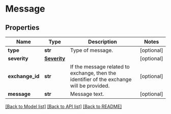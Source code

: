 # Message


## Properties
Name | Type | Description | Notes
------------ | ------------- | ------------- | -------------
**type** | **str** | Type of message. | [optional] 
**severity** | [**Severity**](Severity.md) |  | [optional] 
**exchange_id** | **str** | If the message related to exchange, then the identifier of the exchange will be provided. | [optional] 
**message** | **str** | Message text. | [optional] 

[[Back to Model list]](../README.md#documentation-for-models) [[Back to API list]](../README.md#documentation-for-api-endpoints) [[Back to README]](../README.md)


